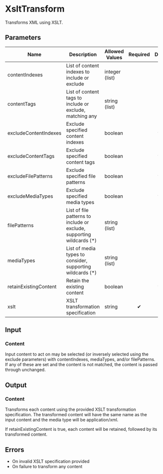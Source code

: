 # XsltTransform
Transforms XML using XSLT.

## Parameters
| Name                  | Description                                                           | Allowed Values | Required | Default |
|-----------------------|-----------------------------------------------------------------------|----------------|:--------:|:-------:|
| contentIndexes        | List of content indexes to include or exclude                         | integer (list) |          |         |
| contentTags           | List of content tags to include or exclude, matching any              | string (list)  |          |         |
| excludeContentIndexes | Exclude specified content indexes                                     | boolean        |          | false   |
| excludeContentTags    | Exclude specified content tags                                        | boolean        |          | false   |
| excludeFilePatterns   | Exclude specified file patterns                                       | boolean        |          | false   |
| excludeMediaTypes     | Exclude specified media types                                         | boolean        |          | false   |
| filePatterns          | List of file patterns to include or exclude, supporting wildcards (*) | string (list)  |          |         |
| mediaTypes            | List of media types to consider, supporting wildcards (*)             | string (list)  |          |         |
| retainExistingContent | Retain the existing content                                           | boolean        |          | false   |
| xslt                  | XSLT transformation specification                                     | string         | ✔        |         |

## Input
### Content
Input content to act on may be selected (or inversely selected using the exclude parameters) with
contentIndexes, mediaTypes, and/or filePatterns. If any of these are set and the content is not matched, the
content is passed through unchanged.

## Output
### Content
Transforms each content using the provided XSLT transformation specification. The
transformed content will have the same name as the input content and the media type will
be application/xml.

If retainExistingContent is true, each content will be retained, followed by its transformed content.

## Errors
* On invalid XSLT specification provided
* On failure to transform any content

